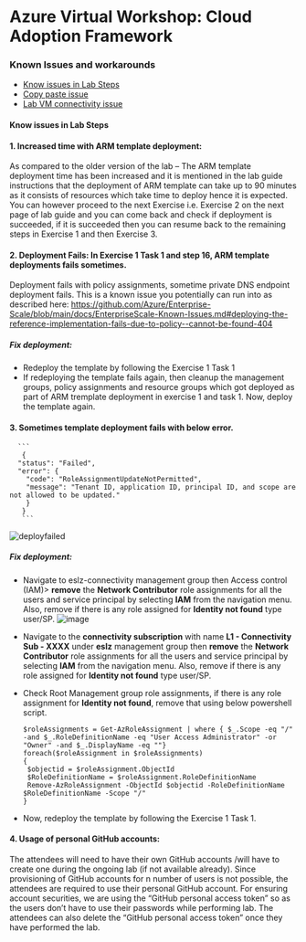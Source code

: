 # Azure Virtual Workshop: Cloud Adoption Framework

### Known Issues and workarounds
- [Know issues in Lab Steps](#know-issues-in-lab-steps)
- [Copy paste issue](https://docs.cloudlabs.ai/Learner/Troubleshooting/CopyPaste)
- [Lab VM connectivity issue](https://docs.cloudlabs.ai/Learner/Troubleshooting/RDP)

#### Know issues in Lab Steps 

#### 1. Increased time with ARM template deployment:
As compared to the older version of the lab – The ARM template deployment time has been increased and it is mentioned in the lab guide instructions that the deployment of ARM template can take up to 90 minutes as it consists of resources which take time to deploy hence it is expected. You can however proceed to the next Exercise i.e. Exercise 2 on the next page of lab guide and you can come back and check if deployment is succeeded, if it is succeeded then you can resume back to the remaining steps in Exercise 1 and then Exercise 3.

#### 2. Deployment Fails: In Exercise 1 Task 1 and step 16, ARM template deployments fails sometimes.

Deployment fails with policy assignments, sometime private DNS endpoint deployment fails. This is a known issue you potentially can run into as described here: https://github.com/Azure/Enterprise-Scale/blob/main/docs/EnterpriseScale-Known-Issues.md#deploying-the-reference-implementation-fails-due-to-policy--cannot-be-found-404

##### Fix deployment: 
* Redeploy the template by following the Exercise 1 Task 1
* If redeploying the template fails again, then cleanup the management groups, policy assignments and resource groups which got deployed as part of ARM tremplate deployment in exercise 1 and task 1. Now, deploy the template again.

#### 3.  Sometimes template deployment fails with below error.
       
      ```
       {
      "status": "Failed",
      "error": {
        "code": "RoleAssignmentUpdateNotPermitted",
        "message": "Tenant ID, application ID, principal ID, and scope are not allowed to be updated."
        }
       }
       ```
     
   ![deployfailed](https://user-images.githubusercontent.com/27498287/149208290-d9743cca-b6f7-4a35-864c-343ff3287fa0.png)
       
##### Fix deployment: 
    
* Navigate to eslz-connectivity management group then Access control (IAM)> **remove** the **Network Contributor** role assignments for all the users and service principal by selecting **IAM** from the navigation menu. Also, remove if there is any role assigned for **Identity not found** type user/SP.
          ![image](https://user-images.githubusercontent.com/27498287/149206065-f0e630ac-727f-47da-994b-ceb91825c860.png)

* Navigate to the **connectivity subscription** with name **L1 - Connectivity Sub - XXXX** under **eslz** management group then **remove** the **Network Contributor** role assignments for all the users and service principal by selecting **IAM** from the navigation menu. Also, remove if there is any role assigned for **Identity not found** type user/SP.
* Check Root Management group role assignments, if there is any role assignment for **Identity not found**, remove that using below powershell script.

     ```
     $roleAssignments = Get-AzRoleAssignment | where { $_.Scope -eq "/" -and $_.RoleDefinitionName -eq "User Access Administrator" -or "Owner" -and $_.DisplayName -eq ""}
     foreach($roleAssignment in $roleAssignments)
     {
      $objectid = $roleAssignment.ObjectId
      $RoleDefinitionName = $roleAssignment.RoleDefinitionName
      Remove-AzRoleAssignment -ObjectId $objectid -RoleDefinitionName $RoleDefinitionName -Scope "/"
     }
     ```
* Now, redeploy the template by following the Exercise 1 Task 1.
    
#### 4. Usage of personal GitHub accounts:
The attendees will need to have their own GitHub accounts /will have to create one during the ongoing lab (if not available already). Since provisioning of GitHub accounts for n number of users is not possible, the attendees are required to use their personal GitHub account. For ensuring account securities, we are using the “GitHub personal access token” so as the users don’t have to use their passwords while performing lab. The attendees can also delete the “GitHub personal access token” once they have performed the lab.
